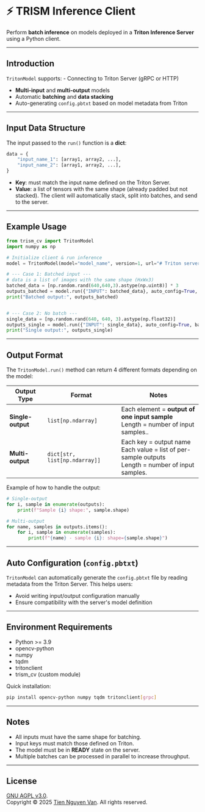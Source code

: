 # ⚡ TRISM Inference Client

Perform **batch inference** on models deployed in a **Triton Inference
Server** using a Python client.

------------------------------------------------------------------------

## Introduction

`TritonModel` supports: - Connecting to Triton Server (gRPC or HTTP)
- **Multi-input** and **multi-output** models
- Automatic **batching** and **data stacking**
- Auto-generating `config.pbtxt` based on model metadata from Triton

------------------------------------------------------------------------

## Input Data Structure

The input passed to the `run()` function is a **dict**:

``` python
data = {
    "input_name_1": [array1, array2, ...],
    "input_name_2": [array1, array2, ...],
}
```

-   **Key**: must match the input name defined on the Triton Server.
-   **Value**: a list of tensors with the same shape (already padded but
    not stacked).
    The client will automatically stack, split into batches, and send to
    the server.

------------------------------------------------------------------------

## Example Usage

``` python
from trism_cv import TritonModel
import numpy as np

# Initialize client & run inference
model = TritonModel(model="model_name", version=1, url="# Triton server address", grpc=True)

# --- Case 1: Batched input ---
# data is a list of images with the same shape (HxWx3)
batched_data = [np.random.rand(640,640,3).astype(np.uint8)] * 3
outputs_batched = model.run({"INPUT": batched_data}, auto_config=True, batch_size=2) #batch_size default=2, can be customized
print("Batched output:", outputs_batched)


# --- Case 2: No batch ---
single_data = [np.random.rand(640, 640, 3).astype(np.float32)]  
outputs_single = model.run({"INPUT": single_data}, auto_config=True, batch_size=1) 
print("Single output:", outputs_single)
```

------------------------------------------------------------------------

## Output Format

The `TritonModel.run()` method can return 4 different formats depending
on the model:

| Output Type       | Format                        | Notes                                                                                                      |
| ----------------- | ----------------------------- | ---------------------------------------------------------------------------------------------------------- |
| **Single-output** | `list[np.ndarray]`            | Each element = **output of one input sample** <br> Length = number of input samples..  | 
| **Multi-output**  | `dict[str, list[np.ndarray]]` | Each key = output name <br> Each value = list of per-sample outputs <br> Length = number of input samples. |



Example of how to handle the output:

``` python
# Single-output
for i, sample in enumerate(outputs):
    print(f"Sample {i} shape:", sample.shape)

# Multi-output
for name, samples in outputs.items():
    for i, sample in enumerate(samples):
        print(f"{name} - sample {i}: shape={sample.shape}")
```

------------------------------------------------------------------------

## Auto Configuration (`config.pbtxt`)

`TritonModel` can automatically generate the `config.pbtxt` file by
reading metadata from the Triton Server. This helps users:

-   Avoid writing input/output configuration manually
-   Ensure compatibility with the server's model definition

------------------------------------------------------------------------

## Environment Requirements

-   Python \>= 3.9
-   opencv-python
-   numpy
-   tqdm
-   tritonclient
-   trism_cv (custom module)

Quick installation:

``` bash
pip install opencv-python numpy tqdm tritonclient[grpc]
```

------------------------------------------------------------------------

## Notes

-   All inputs must have the same shape for batching.
-   Input keys must match those defined on Triton.
-   The model must be in **READY** state on the server.
-   Multiple batches can be processed in parallel to increase
    throughput.

------------------------------------------------------------------------

## License
[GNU AGPL v3.0](LICENSE).<br>
Copyright &copy; 2025 [Tien Nguyen Van](https://github.com/tien-ngnvan). All rights reserved.
